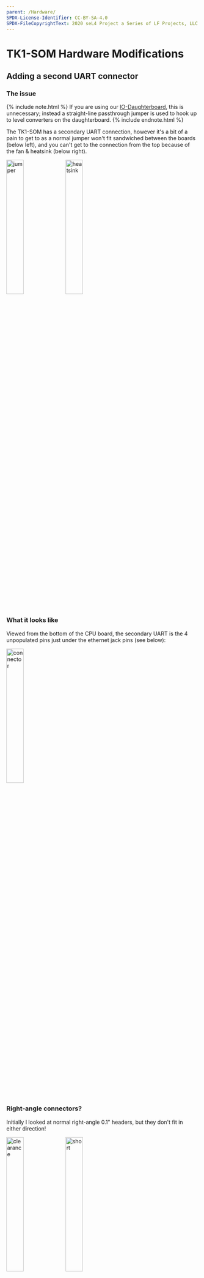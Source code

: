 ```yaml
---
parent: /Hardware/
SPDX-License-Identifier: CC-BY-SA-4.0
SPDX-FileCopyrightText: 2020 seL4 Project a Series of LF Projects, LLC.
---
```


# TK1-SOM Hardware Modifications

## Adding a second UART connector

### The issue

{% include note.html %}
If you are using our [IO-Daughterboard](../DaughterBoard/), this is unnecessary;
instead a straight-line passthrough jumper is used to hook up to level
converters on the daughterboard.
{% include endnote.html %}

The TK1-SOM has a secondary UART connection, however it's a bit of a
pain to get to as a normal jumper won't fit sandwiched between the
boards (below left), and you can't get to the connection from the top
because of the fan & heatsink (below right).

<img style="width: 30%" src="jumper.jpg" alt="jumper" title="jumper" />
<img style="width: 30%" src="heatsink.jpg" alt="heatsink" title="heatsink" />

### What it looks like

Viewed from the bottom of the CPU board, the secondary UART is the 4
unpopulated pins just under the ethernet jack pins (see below):

<img style="width: 30%" src="connector.jpg" alt="connector" title="connector" />

### Right-angle connectors?

Initially I looked at normal right-angle
0.1" headers, but they don't fit in either direction!

<img style="width: 30%" src="clearance.jpg" alt="clearance" title="clearance" />
<img style="width: 30%" src="short.jpg" alt="short" title="short" />

Above left: you can't connect a jack as there is no clearance to the
mezzanine connector. Above right: the pins will likely short with the
ethernet jack pins.

### Solution: modify a dual-row header..


A normal dual-row 0.1" header looks like this:

<img style="width: 30%" src="14203013_1125907040788653_366710481_o.jpg" alt="normal
header" />

But we only need it for clearance - which we can do by just taking out
the bottom 2 rows of pins:

<img style="width: 30%" src="14203078_1125907047455319_543597542_o.jpg" alt="bend
pin" />
<img style="width: 30%" src="14202988_1125907050788652_1468451190_o.jpg" alt="pull
pin" />

(It's easiest to use pliers to push the pins out a little bit, bend
them, and then pull them all the way out)

Eventually, you end up with this (Only the top row left):

<img style="width: 30%" src="14203586_1125907067455317_1649032044_o.jpg" alt="single row
header" />

Now you can solder the pins on (make sure the pins are directed toward
the ethernet jack so there's enough clearance!)

<img style="width: 30%" src="14191325_1125907080788649_54990137_o.jpg" alt="attached
header" />

Make sure not to use too much heat in this step, there are a few 0201
components nearby which can easily come off just because of the nearby
heat. Also be sure to keep the iron angled away from the connectors as
it is quite easy to accidentally melt them.

Once done, put the TK1-SOM back together and you have some easily
accessible UART pins:

<img style="width: 30%" src="final.jpg" alt="final" title="final" />

The pinout & levels are described in the TK1-SOM reference guide - this
connector is called J2000. (Pin 1 is the square pad)

Note the 1V8 logic levels!
